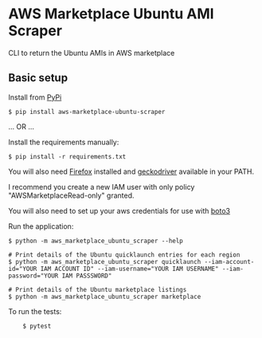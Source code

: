 # AWS Marketplace Ubuntu AMI Scraper

CLI to return the Ubuntu AMIs in AWS marketplace

## Basic setup

Install from [PyPi](https://pypi.org/project/aws-marketplace-ubuntu-scraper/)

```
$ pip install aws-marketplace-ubuntu-scraper
```

... OR ...

Install the requirements manually:
```
$ pip install -r requirements.txt
```

You will also need [Firefox](https://www.mozilla.org/en-US/firefox/new/) installed and [geckodriver](https://github.com/mozilla/geckodriver/releases) available in your PATH.

I recommend you create a new IAM user with only policy "AWSMarketplaceRead-only" granted.

You will also need to set up your aws credentials for use with [boto3](https://boto3.amazonaws.com/v1/documentation/api/latest/guide/configuration.html)

Run the application:
```
$ python -m aws_marketplace_ubuntu_scraper --help

# Print details of the Ubuntu quicklaunch entries for each region
$ python -m aws_marketplace_ubuntu_scraper quicklaunch --iam-account-id="YOUR IAM ACCOUNT ID" --iam-username="YOUR IAM USERNAME" --iam-password="YOUR IAM PASSSWORD"

# Print details of the Ubuntu marketplace listings
$ python -m aws_marketplace_ubuntu_scraper marketplace

```

To run the tests:
```
    $ pytest
```
